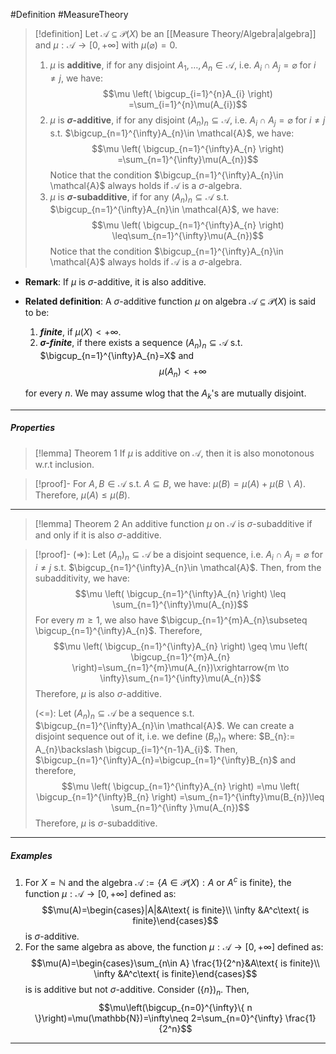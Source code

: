 #Definition #MeasureTheory 

> [!definition]
> Let $\mathcal{A}\subseteq \mathcal{P}(X)$ be an [[Measure Theory/Algebra|algebra]] and $\mu:\mathcal{A} \to [0,+\infty]$ with $\mu(\varnothing)=0$.
> 1. $\mu$ is **additive**, if for any disjoint $A_{1},\dots,A_{n}\in \mathcal{A}$, i.e. $A_{i}\cap A_{j}=\varnothing$ for $i \neq j$, we have: $$\mu \left( \bigcup_{i=1}^{n}A_{i} \right) =\sum_{i=1}^{n}\mu(A_{i})$$
> 2. $\mu$ is **$\sigma$-additive**, if for any disjoint $(A_{n})_{n}\subseteq \mathcal{A}$, i.e. $A_{i}\cap A_{j}=\varnothing$ for $i \neq j$ s.t. $\bigcup_{n=1}^{\infty}A_{n}\in \mathcal{A}$, we have: $$\mu \left( \bigcup_{n=1}^{\infty}A_{n} \right) =\sum_{n=1}^{\infty}\mu(A_{n})$$
> 	Notice that the condition $\bigcup_{n=1}^{\infty}A_{n}\in \mathcal{A}$ always holds if $\mathcal{A}$ is a $\sigma$-algebra.
> 3. $\mu$ is **$\sigma$-subadditive**, if for any $(A_{n})_{n}\subseteq \mathcal{A}$ s.t. $\bigcup_{n=1}^{\infty}A_{n}\in \mathcal{A}$, we have: $$\mu \left( \bigcup_{n=1}^{\infty}A_{n} \right) \leq\sum_{n=1}^{\infty}\mu(A_{n})$$
> 	Notice that the condition $\bigcup_{n=1}^{\infty}A_{n}\in \mathcal{A}$ always holds if $\mathcal{A}$ is a $\sigma$-algebra.

- **Remark**: If $\mu$ is $\sigma$-additive, it is also additive.
- **Related definition**: A $\sigma$-additive function $\mu$ on algebra $\mathcal{A} \subseteq \mathcal{ P}(X)$ is said to be:
	1. ***finite***, if $\mu(X)<+\infty$.
	2. ***$\sigma$-finite***, if there exists a sequence $(A_{n})_{n}\subseteq \mathcal{A}$ s.t. $\bigcup_{n=1}^{\infty}A_{n}=X$ and $$\mu(A_{n})<+\infty$$
    
    for every $n$. We may assume wlog that the $A_{k}$'s are mutually disjoint.
---
##### Properties
> [!lemma] Theorem 1
> If $\mu$ is additive on $\mathcal{A}$, then it is also monotonous w.r.t inclusion.

>[!proof]-
>For $A,B\in \mathcal{A}$ s.t. $A \subseteq B$, we have: $\mu(B)=\mu(A)+\mu(B\backslash A)$. Therefore, $\mu(A)\leq \mu(B)$.
---
> [!lemma] Theorem 2
> An additive function $\mu$ on $\mathcal{A}$ is $\sigma$-subadditive if and only if it is also $\sigma$-additive.

>[!proof]-
>(=>): Let $(A_{n})_{n}\subseteq \mathcal{A}$ be a disjoint sequence, i.e. $A_{i}\cap A_{j}=\varnothing$ for $i \neq j$ s.t. $\bigcup_{n=1}^{\infty}A_{n}\in \mathcal{A}$. Then, from the subadditivity, we have: $$\mu \left( \bigcup_{n=1}^{\infty}A_{n} \right) \leq \sum_{n=1}^{\infty}\mu(A_{n})$$
>For every $m \geq 1$, we also have $\bigcup_{n=1}^{m}A_{n}\subseteq \bigcup_{n=1}^{\infty}A_{n}$.  Therefore, $$\mu \left( \bigcup_{n=1}^{\infty}A_{n} \right) \geq \mu \left( \bigcup_{n=1}^{m}A_{n} \right)=\sum_{n=1}^{m}\mu(A_{n})\xrightarrow{m \to \infty}\sum_{n=1}^{\infty}\mu(A_{n})$$
>Therefore, $\mu$ is also $\sigma$-additive.
>
>(<=): Let $(A_{n})_{n}\subseteq \mathcal{A}$ be a sequence s.t. $\bigcup_{n=1}^{\infty}A_{n}\in \mathcal{A}$. We can create a disjoint sequence out of it, i.e. we define $(B_{n})_{n}$ where: $B_{n}:= A_{n}\backslash \bigcup_{i=1}^{n-1}A_{i}$. Then, $\bigcup_{n=1}^{\infty}A_{n}=\bigcup_{n=1}^{\infty}B_{n}$ and therefore,
> $$\mu \left( \bigcup_{n=1}^{\infty}A_{n} \right) =\mu \left( \bigcup_{n=1}^{\infty}B_{n} \right) =\sum_{n=1}^{\infty}\mu(B_{n})\leq \sum_{n=1}^{\infty }\mu(A_{n})$$
> Therefore, $\mu$ is $\sigma$-subadditive.
---
##### Examples
1. For $X=\mathbb{N}$ and the algebra $\mathcal{A}:=\{  A\in \mathcal{P}(X):A \text{ or } A^c\text{ is finite} \}$, the function $\mu:\mathcal{A} \to[0,+\infty]$ defined as: $$\mu(A)=\begin{cases}|A|&A\text{ is finite}\\ \infty &A^c\text{ is finite}\end{cases}$$is $\sigma$-additive.
2. For the same algebra as above, the function $\mu:\mathcal{A} \to[0,+\infty]$ defined as: $$\mu(A)=\begin{cases}\sum_{n\in A} \frac{1}{2^n}&A\text{ is finite}\\ \infty &A^c\text{ is finite}\end{cases}$$is is additive but not $\sigma$-additive. Consider $(\{ n \})_{n}$. Then, $$\mu\left(\bigcup_{n=0}^{\infty}\{ n \}\right)=\mu(\mathbb{N})=\infty\neq 2=\sum_{n=0}^{\infty} \frac{1}{2^n}$$
---